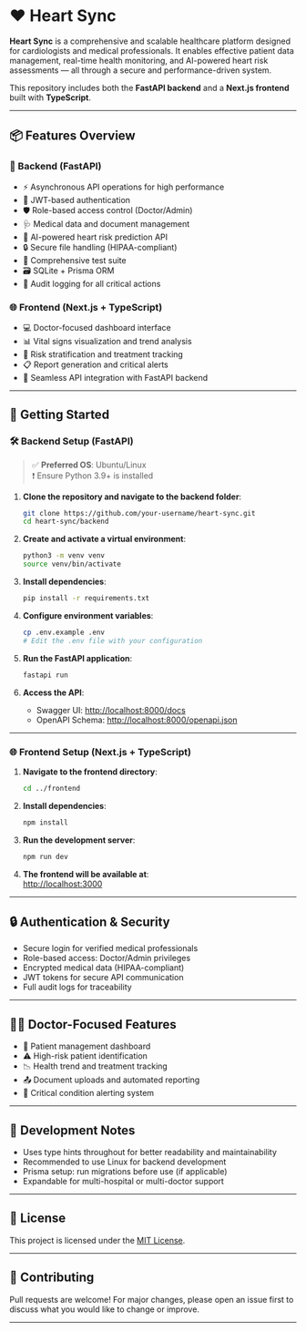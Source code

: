 # ❤️ Heart Sync

**Heart Sync** is a comprehensive and scalable healthcare platform designed for cardiologists and medical professionals. It enables effective patient data management, real-time health monitoring, and AI-powered heart risk assessments — all through a secure and performance-driven system.

This repository includes both the **FastAPI backend** and a **Next.js frontend** built with **TypeScript**.

---

## 📦 Features Overview

### 🔧 Backend (FastAPI)

- ⚡ Asynchronous API operations for high performance
- 🔐 JWT-based authentication
- 🛡️ Role-based access control (Doctor/Admin)
- 🩺 Medical data and document management
- 🧠 AI-powered heart risk prediction API
- 🔒 Secure file handling (HIPAA-compliant)
- 🧪 Comprehensive test suite
- 🗃️ SQLite + Prisma ORM
- 🧾 Audit logging for all critical actions

### 🌐 Frontend (Next.js + TypeScript)

- 💻 Doctor-focused dashboard interface
- 📊 Vital signs visualization and trend analysis
- 🏥 Risk stratification and treatment tracking
- 📋 Report generation and critical alerts
- 🔗 Seamless API integration with FastAPI backend

---

## 🚀 Getting Started

### 🛠️ Backend Setup (FastAPI)

> ✅ **Preferred OS**: Ubuntu/Linux  
> ❗ Ensure Python 3.9+ is installed

1. **Clone the repository and navigate to the backend folder**:
    ```bash
    git clone https://github.com/your-username/heart-sync.git
    cd heart-sync/backend
    ```

2. **Create and activate a virtual environment**:
    ```bash
    python3 -m venv venv
    source venv/bin/activate
    ```

3. **Install dependencies**:
    ```bash
    pip install -r requirements.txt
    ```

4. **Configure environment variables**:
    ```bash
    cp .env.example .env
    # Edit the .env file with your configuration
    ```

5. **Run the FastAPI application**:
    ```bash
    fastapi run
    ```

6. **Access the API**:
    - Swagger UI: [http://localhost:8000/docs](http://localhost:8000/docs)
    - OpenAPI Schema: [http://localhost:8000/openapi.json](http://localhost:8000/openapi.json)

---

### 🌐 Frontend Setup (Next.js + TypeScript)

1. **Navigate to the frontend directory**:
    ```bash
    cd ../frontend
    ```

2. **Install dependencies**:
    ```bash
    npm install
    ```

3. **Run the development server**:
    ```bash
    npm run dev
    ```

4. **The frontend will be available at**:  
    [http://localhost:3000](http://localhost:3000)

---

## 🔒 Authentication & Security

- Secure login for verified medical professionals
- Role-based access: Doctor/Admin privileges
- Encrypted medical data (HIPAA-compliant)
- JWT tokens for secure API communication
- Full audit logs for traceability

---

## 👨‍⚕️ Doctor-Focused Features

- 📁 Patient management dashboard
- ⚠️ High-risk patient identification
- 📉 Health trend and treatment tracking
- 📤 Document uploads and automated reporting
- 🔔 Critical condition alerting system

---

## 🧪 Development Notes

- Uses type hints throughout for better readability and maintainability
- Recommended to use Linux for backend development
- Prisma setup: run migrations before use (if applicable)
- Expandable for multi-hospital or multi-doctor support

---

## 📄 License

This project is licensed under the [MIT License](LICENSE).

---

## 🤝 Contributing

Pull requests are welcome! For major changes, please open an issue first to discuss what you would like to change or improve.

---

